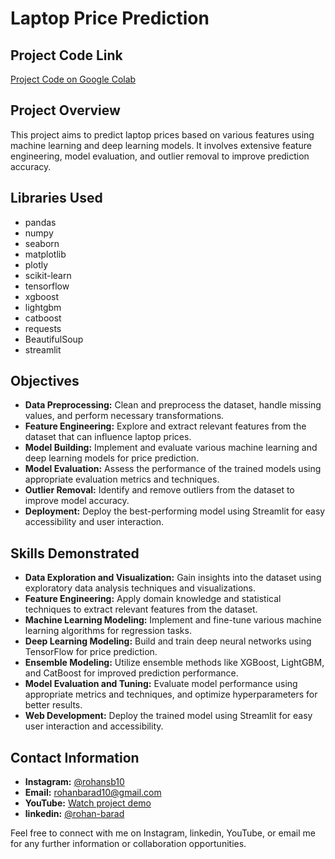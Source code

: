 # Laptop Price Prediction

## Project Code Link
[Project Code on Google Colab](https://colab.research.google.com/drive/1fB8Cmy7kO5J6FK_Y-vKtERy9fOEtfCQF?usp=sharing)


## Project Overview
This project aims to predict laptop prices based on various features using machine learning and deep learning models. It involves extensive feature engineering, model evaluation, and outlier removal to improve prediction accuracy.

## Libraries Used
- pandas
- numpy
- seaborn
- matplotlib
- plotly
- scikit-learn
- tensorflow
- xgboost
- lightgbm
- catboost
- requests
- BeautifulSoup
- streamlit

## Objectives
- **Data Preprocessing:** Clean and preprocess the dataset, handle missing values, and perform necessary transformations.
- **Feature Engineering:** Explore and extract relevant features from the dataset that can influence laptop prices.
- **Model Building:** Implement and evaluate various machine learning and deep learning models for price prediction.
- **Model Evaluation:** Assess the performance of the trained models using appropriate evaluation metrics and techniques.
- **Outlier Removal:** Identify and remove outliers from the dataset to improve model accuracy.
- **Deployment:** Deploy the best-performing model using Streamlit for easy accessibility and user interaction.

## Skills Demonstrated
- **Data Exploration and Visualization:** Gain insights into the dataset using exploratory data analysis techniques and visualizations.
- **Feature Engineering:** Apply domain knowledge and statistical techniques to extract relevant features from the dataset.
- **Machine Learning Modeling:** Implement and fine-tune various machine learning algorithms for regression tasks.
- **Deep Learning Modeling:** Build and train deep neural networks using TensorFlow for price prediction.
- **Ensemble Modeling:** Utilize ensemble methods like XGBoost, LightGBM, and CatBoost for improved prediction performance.
- **Model Evaluation and Tuning:** Evaluate model performance using appropriate metrics and techniques, and optimize hyperparameters for better results.
- **Web Development:** Deploy the trained model using Streamlit for easy user interaction and accessibility.

## Contact Information
- **Instagram:** [@rohansb10](https://www.instagram.com/rohansb10)
- **Email:** rohanbarad10@gmail.com
- **YouTube:** [Watch project demo](https://youtu.be/MgxbgJfiE8k?si=QBhMd9GCil5W_Sq9)
- **linkedin:** [@rohan-barad](https://www.linkedin.com/in/rohan-barad-bb0754225/)

Feel free to connect with me on Instagram, linkedin, YouTube, or email me for any further information or collaboration opportunities.
